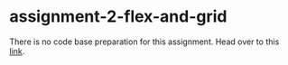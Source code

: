 # assignment-2-flex-and-grid

There is no code base preparation for this assignment. Head over to this [link](https://docs.google.com/presentation/d/1tGk1VXj4LkKX43hJbfuSJjA1mlzv7W7zfYWQiLWyaqQ/edit#slide=id.ge49e0dda62_0_0).
